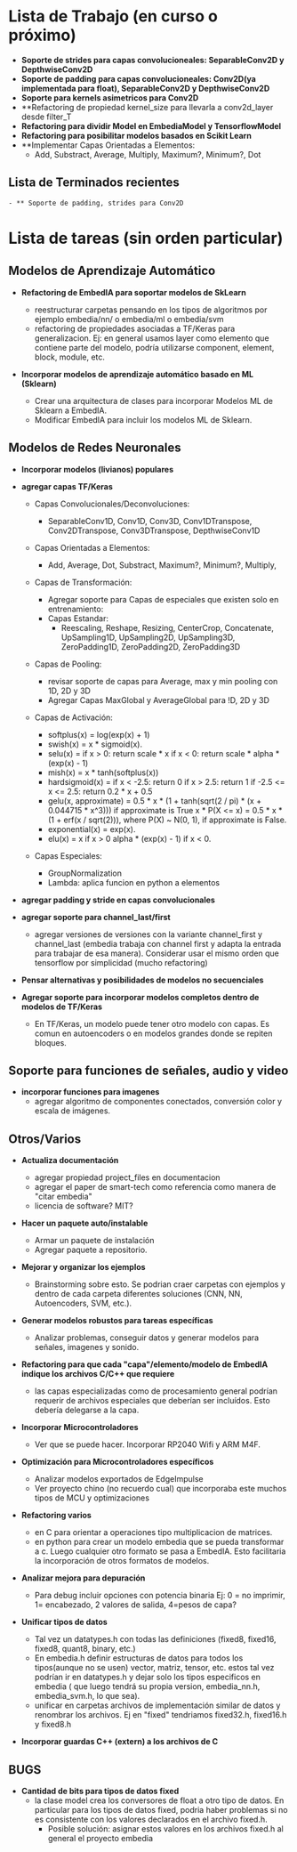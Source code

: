 # Lista de Trabajo (en curso o próximo)

 - **Soporte de strides para capas convolucioneales: SeparableConv2D y DepthwiseConv2D**
 - **Soporte de padding para capas convolucioneales: Conv2D(ya implementada para float), SeparableConv2D y DepthwiseConv2D**
 - **Soporte para kernels asimetricos para Conv2D**
 - **Refactoring de propiedad kernel_size para llevarla a conv2d_layer desde filter_T
 - **Refactoring para dividir Model en EmbediaModel y TensorflowModel**
 - **Refactoring para posibilitar modelos basados en Scikit Learn**
 - **Implementar Capas Orientadas a Elementos:
      - Add, Substract, Average, Multiply, Maximum?, Minimum?, Dot

## Lista de Terminados recientes
    - ** Soporte de padding, strides para Conv2D

# Lista de tareas (sin orden particular)

## Modelos de Aprendizaje Automático
  - **Refactoring de EmbedIA para soportar modelos de SkLearn**
    - reestructurar carpetas pensando en los tipos de algoritmos por ejemplo embedia/nn/ o embedia/ml o embedia/svm
    - refactoring de propiedades asociadas a TF/Keras para generalizacion. Ej: en general usamos layer como elemento que contiene parte del modelo, podría utilizarse component, element, block, module, etc.
    
- **Incorporar modelos de aprendizaje automático basado en ML (Sklearn)**
  - Crear una arquitectura de clases para incorporar Modelos ML de Sklearn a EmbedIA.
  - Modificar EmbedIA para incluir los modelos ML de Sklearn.

## Modelos de Redes Neuronales
  - **Incorporar modelos (livianos) populares**
  
  - **agregar capas TF/Keras**
    - Capas Convolucionales/Deconvoluciones:
      - SeparableConv1D, Conv1D, Conv3D, Conv1DTranspose, Conv2DTranspose, Conv3DTranspose, DepthwiseConv1D
      
    - Capas Orientadas a Elementos:
      - Add, Average, Dot, Substract, Maximum?, Minimum?, Multiply, 
    - Capas de Transformación:
      - Agregar soporte para Capas de especiales que existen solo en entrenamiento:
      - Capas Estandar:
        - Reescaling, Reshape, Resizing, CenterCrop, Concatenate, UpSampling1D, UpSampling2D, UpSampling3D, ZeroPadding1D, ZeroPadding2D, ZeroPadding3D 
        
    - Capas de Pooling:
      - revisar soporte de capas para Average, max y min pooling con 1D, 2D y 3D
      - Agregar Capas MaxGlobal y AverageGlobal para !D, 2D y 3D
    - Capas de Activación:
      - softplus(x) = log(exp(x) + 1)
      - swish(x) = x * sigmoid(x).
      - selu(x) = 
         if x > 0: return scale * x
         if x < 0: return scale * alpha * (exp(x) - 1)
      - mish(x) = x * tanh(softplus(x))
      - hardsigmoid(x) =
         if x < -2.5: return 0
         if x >  2.5: return 1
         if -2.5 <= x <= 2.5: return 0.2 * x + 0.5 
      - gelu(x, approximate) = 
         0.5 * x * (1 + tanh(sqrt(2 / pi) * (x + 0.044715 * x^3))) if approximate is True 
         x * P(X <= x) = 0.5 * x * (1 + erf(x / sqrt(2))), where P(X) ~ N(0, 1), if approximate is False. 
      - exponential(x) = exp(x). 
      - elu(x) = 
         x if x > 0
         alpha * (exp(x) - 1) if x < 0. 
    - Capas Especiales:
      - GroupNormalization
      - Lambda: aplica funcion en python a elementos
      
    
  - **agregar padding y stride en capas convolucionales**
  - **agregar soporte para channel_last/first**
    - agregar versiones de versiones con la variante channel_first y channel_last (embedia trabaja con channel first y adapta la entrada para trabajar de esa manera). Considerar usar el mismo orden que tensorflow por simplicidad (mucho refactoring)
  
  - **Pensar alternativas y posibilidades de modelos no secuenciales**
    
  - **Agregar soporte para incorporar modelos completos dentro de modelos de TF/Keras**
    - En TF/Keras, un modelo puede tener otro modelo con capas. Es comun en autoencoders o en modelos grandes donde se repiten bloques.

## Soporte para funciones de señales, audio y video
  - **incorporar funciones para imagenes**
    - agregar algoritmo de componentes conectados, conversión color y escala de imágenes. 

    
## Otros/Varios
  - **Actualiza documentación**
    - agregar propiedad project_files en documentacion
    - agregar el paper de smart-tech como referencia como manera de "citar embedia"
    - licencia de software? MIT?
       
  - **Hacer un paquete auto/instalable**
    - Armar un paquete de instalación
    - Agregar paquete a repositorio.
    
  - **Mejorar y organizar los ejemplos**
    - Brainstorming sobre esto. Se podrian craer carpetas con ejemplos y dentro de cada carpeta diferentes soluciones (CNN, NN, Autoencoders, SVM, etc.).

  - **Generar modelos robustos para tareas específicas**
    - Analizar problemas, conseguir datos y generar modelos para señales, imagenes y sonido.
     
  - **Refactoring para que cada "capa"/elemento/modelo de EmbedIA indique los archivos C/C++ que requiere**
    - las capas especializadas como de procesamiento general podrían requerir de archivos especiales que deberían ser incluídos. Esto debería delegarse a la capa.
        
  - **Incorporar Microcontroladores**
    - Ver que se puede hacer. Incorporar RP2040 Wifi y ARM M4F.

  - **Optimización para Microcontroladores específicos**
    - Analizar modelos exportados de EdgeImpulse
    - Ver proyecto chino (no recuerdo cual) que incorporaba este muchos tipos de MCU y optimizaciones
     
  - **Refactoring varios**
    - en C para orientar a operaciones tipo multiplicacion de matrices.
    - en python para crear un modelo embedia que se pueda transformar a c. Luego cualquier otro formato se pasa a EmbedIA. Esto facilitaria la incorporación de otros formatos de modelos.    

  - **Analizar mejora para depuración**
    - Para debug incluir opciones con potencia binaria Ej: 0 = no imprimir, 1= encabezado, 2 valores de salida, 4=pesos de capa?

  - **Unificar tipos de datos**
    - Tal vez un datatypes.h con todas las definiciones (fixed8, fixed16, fixed8, quant8, binary, etc.)
    - En embedia.h definir estructuras de datos para todos los tipos(aunque no se usen) vector, matriz, tensor, etc. estos tal vez podrían ir en datatypes.h y dejar solo los tipos especificos en embedia ( que luego tendrá su propia version, embedia_nn.h, embedia_svm.h, lo que sea).
    - unificar en carpetas archivos de implementación similar de datos y renombrar los archivos. Ej en "fixed" tendriamos fixed32.h, fixed16.h y fixed8.h
   
  - **Incorporar guardas C++ (extern) a los archivos de C**
   
  
## BUGS
- **Cantidad de bits para tipos de datos fixed**
  - la clase model crea los conversores de float a otro tipo de datos. En particular para los tipos de datos fixed, podria haber problemas si no es consistente con los valores declarados en el archivo fixed.h. 
    - Posible solución: asignar estos valores en los archivos fixed.h al general el proyecto embedia 

            



      
